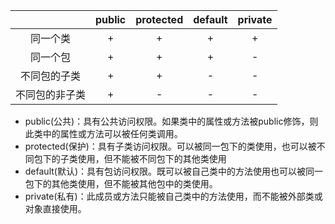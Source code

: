 |                | public | protected | default | private |
|:--------------:|:------:|:---------:|:-------:|:-------:|
|    同一个类    |   +    |     +     |    +    |    +    |
|    同一个包    |   +    |     +     |    +    |    -    |
|  不同包的子类  |   +    |     +     |    -    |    -    |
| 不同包的非子类 |   +    |     -     |    -    |    -    |
- public(公共)：具有公共访问权限。如果类中的属性或方法被public修饰，则此类中的属性或方法可以被任何类调用。
- protected(保护)：具有子类访问权限。可以被同一包下的类使用，也可以被不同包下的子类使用，但不能被不同包下的其他类使用
- default(默认)：具有包访问权限。既可以被自己类中的方法使用也可以被同一包下的其他类使用，但不能被其他包中的类使用。
- private(私有)：此成员或方法只能被自己类中的方法使用，而不能被外部类或对象直接使用。
